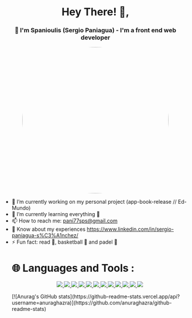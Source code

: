 <div id="header" align="center">
  <h1 align="center">Hey There! 👋, </h1>
  <h3>👨 I'm Spanioulis (Sergio Paniagua) - I'm a front end web developer</h3>
  <img src="https://media.giphy.com/media/3owzW5c1tPq63MPmWk/giphy.gif](https://media.giphy.com/media/3owzW5c1tPq63MPmWk/giphy.gif" width="400" style="border-radius: 50%;"/>  
  
 </div>
  <ul>
  <li>🔭 I’m currently working on my personal project (app-book-release // Ed-Mundo)</li>
  <li>🌱 I’m currently learning everything 🧠</li>
  <li>📫 How to reach me:
    <a href="mailto:pani77sps@gmail.com">pani77sps@gmail.com</a>
    </li>
  <li>📄 Know about my experiences 
    <a href="https://www.linkedin.com/in/sergio-paniagua-s%C3%A1nchez/">https://www.linkedin.com/in/sergio-paniagua-s%C3%A1nchez/</a>
</li>
  <li>⚡ Fun fact: read 📖, basketball 🏀 and padel 🎾</li>
  <h1>🌐 Languages and Tools :</h1>
  <p align="center">
  <a href="https://beta.reactjs.org/">
    <img src="https://skillicons.dev/icons?i=react" />
  </a>
      <a href="https://javascript.info/">
    <img src="https://skillicons.dev/icons?i=js" />
  </a>
      <a href="https://www.typescriptlang.org/">
    <img src="https://skillicons.dev/icons?i=ts" />
  </a>
      <a href="https://developer.mozilla.org/es/docs/Web/HTML">
    <img src="https://skillicons.dev/icons?i=html" />
  </a>
          <a href="https://developer.mozilla.org/es/docs/Web/CSS">
    <img src="https://skillicons.dev/icons?i=css" />
  </a>
          <a href="https://getbootstrap.com/">
    <img src="https://skillicons.dev/icons?i=bootstrap" />
  </a>
          <a href="https://tailwindcss.com/">
    <img src="https://skillicons.dev/icons?i=tailwind" />
  </a>
          <a href="https://nodejs.org/en/">
    <img src="https://skillicons.dev/icons?i=nodejs" />
  </a>
          <a href="https://code.visualstudio.com/">
    <img src="https://skillicons.dev/icons?i=vscode" />
  </a>
          <a href="https://git-scm.com/">
    <img src="https://skillicons.dev/icons?i=git" />
  </a>
          <a href="https://github.com/Spanioulis?tab=repositories">
    <img src="https://skillicons.dev/icons?i=github" />
  </a>
              <a href="https://www.linkedin.com/in/sergio-paniagua-s%C3%A1nchez/">
    <img src="https://skillicons.dev/icons?i=linkedin" />
  </a>
</p>
  [![Anurag's GitHub stats](https://github-readme-stats.vercel.app/api?username=anuraghazra)](https://github.com/anuraghazra/github-readme-stats)
 

<!-- 
https://www.youtube.com/watch?v=NVibWKkon74
<li>👯 I’m looking to collaborate on ...</li>
<li>🤔 I’m looking for help with ...</li>
<li>💬 Ask me about ...</li>
<li>😄 Pronouns: ...</li>
  </ul>

<!-- gif -->


     
  
